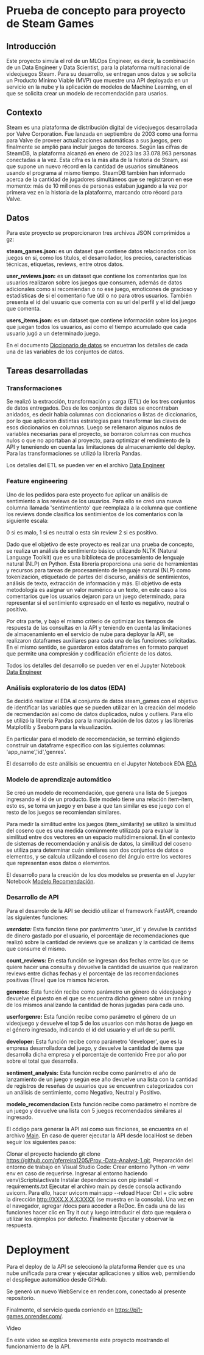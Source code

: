 # Prueba de concepto para proyecto de Steam Games
## Introducción
Este proyecto simula el rol de un MLOps Engineer, es decir, la combinación de un Data Engineer y Data Scientist, para la plataforma multinacional de videojuegos Steam. Para su desarrollo, se entregan unos datos y se solicita un Producto Mínimo Viable (MVP) que muestre una API deployada en un servicio en la nube y la aplicación de modelos de Machine Learning, en el que se solicita crear un modelo de recomendación para usarios.

## Contexto
Steam es una plataforma de distribución digital de videojuegos desarrollada por Valve Corporation. Fue lanzada en septiembre de 2003 como una forma para Valve de proveer actualizaciones automáticas a sus juegos, pero finalmente se amplió para incluir juegos de terceros. Según las cifras de SteamDB, la plataforma alcanzó en enero de 2023 las 33.078.963 personas conectadas a la vez. Esta cifra es la más alta de la historia de Steam, así que supone un nuevo récord en la cantidad de usuarios simultáneos usando el programa al mismo tiempo. SteamDB también han informado acerca de la cantidad de jugadores simultáneos que se registraron en ese momento: más de 10 millones de personas estaban jugando a la vez por primera vez en la historia de la plataforma, marcando otro récord para Valve.

## Datos
Para este proyecto se proporcionaron tres archivos JSON comprimidos a gz:

**steam_games.json:** es un dataset que contiene datos relacionados con los juegos en sí, como los títulos, el desarrollador, los precios, características técnicas, etiquetas, reviews, entre otros datos.  

**user_reviews.json:** es un dataset que contiene los comentarios que los usuarios realizaron sobre los juegos que consumen, además de datos adicionales como si recomiendan o no ese juego, emoticones de gracioso y estadísticas de si el comentario fue útil o no para otros usuarios. También presenta el id del usuario que comenta con su url del perfil y el id del juego que comenta.  

**users_items.json:** es un dataset que contiene información sobre los juegos que juegan todos los usuarios, así como el tiempo acumulado que cada usuario jugó a un determinado juego.  

En el documento [Diccionario de datos](JupyterNotebooks/Diccionario_de_datos.md) se encuetran los detalles de cada una de las variables de los conjuntos de datos.

## Tareas desarrolladas
### Transformaciones

Se realizó la extracción, transformación y carga (ETL) de los tres conjuntos de datos entregados. Dos de los conjuntos de datos se encontraban anidados, es decir había columnas con diccionarios o listas de diccionarios, por lo que aplicaron distintas estrategias para transformar las claves de esos diccionarios en columnas. Luego se rellenaron algunos nulos de variables necesarias para el proyecto, se borraron columnas con muchos nulos o que no aportaban al proyecto, para optimizar el rendimiento de la API y teneniendo en cuenta las limitaciones de almacenamiento del deploy. Para las transformaciones se utilizó la librería Pandas.

Los detalles del ETL se pueden ver en el archivo [Data Engineer](JupyterNotebooks/Data_Engineer.ipynb)

### Feature engineering

Uno de los pedidos para este proyecto fue aplicar un análisis de sentimiento a los reviews de los usuarios. Para ello se creó una nueva columna llamada 'sentimentiento' que reemplaza a la columna que contiene los reviews donde clasifica los sentimientos de los comentarios con la siguiente escala:

0 si es malo,
1 si es neutral o esta sin review
2 si es positivo.  

Dado que el objetivo de este proyecto es realizar una prueba de concepto, se realiza un análisis de sentimiento básico utilizando NLTK (Natural Language Toolkit) que es una biblioteca de procesamiento de lenguaje natural (NLP) en Python. Esta librería proporciona una serie de herramientas y recursos para tareas de procesamiento de lenguaje natural (NLP) como tokenización, etiquetado de partes del discurso, análisis de sentimientos, análisis de texto, extracción de información y más. El objetivo de esta metodología es asignar un valor numérico a un texto, en este caso a los comentarios que los usuarios dejaron para un juego determinado, para representar si el sentimiento expresado en el texto es negativo, neutral o positivo.

Por otra parte, y bajo el mismo criterio de optimizar los tiempos de respuesta de las consultas en la API y teniendo en cuenta las limitaciones de almacenamiento en el servicio de nube para deployar la API, se realizaron dataframes auxiliares para cada una de las funciones solicitadas. En el mismo sentido, se guardaron estos dataframes en formato parquet que permite una compresión y codificación eficiente de los datos.

Todos los detalles del desarrollo se pueden ver en el Jupyter Notebook [Data Engineer](JupyterNotebooks/Data_Engineer.ipynb)


### Análisis exploratorio de los datos (EDA)

Se decidió realizar el EDA al conjunto de datos steam_games con el objetivo de identificar las variables que se pueden utilizar en la creación del modelo de recmendación así como de datos duplicados, nulos y outliers. Para ello se utilizó la librería Pandas para la manipulación de los datos y las librerías Matplotlib y Seaborn para la visualización.

En particular para el modelo de recomendación, se terminó eligiendo construir un dataframe específico con las siguientes columnas:  'app_name','id','genres'.

El desarrollo de este análisis se encuentra en el Jupyter Notebook EDA [EDA](JupyterNotebooks/EDA.ipynb)


### Modelo de aprendizaje automático

Se creó un modelo de recomendación, que genera una lista de 5 juegos ingresando el id de un producto. Este modelo tiene una relación ítem-ítem, esto es, se toma un juego y en base a que tan similar es ese juego con el resto de los juegos se recomiendan similares.

Para medir la similitud entre los juegos (item_similarity) se utilizó la similitud del coseno que es una medida comúnmente utilizada para evaluar la similitud entre dos vectores en un espacio multidimensional. En el contexto de sistemas de recomendación y análisis de datos, la similitud del coseno se utiliza para determinar cuán similares son dos conjuntos de datos o elementos, y se calcula utilizando el coseno del ángulo entre los vectores que representan esos datos o elementos.

El desarrollo para la creación de los dos modelos se presenta en el Jupyter Notebook [Modelo Recomendación](JupyterNotebooks/Modelo_Recomendacion.ipynb).


### Desarrollo de API

Para el desarrolo de la API se decidió utilizar el framework FastAPI, creando las siguientes funciones:  

***userdata:*** Esta función tiene por parámentro 'user_id' y devulve la cantidad de dinero gastado por el usuario, el porcentaje de recomendaciones que realizó sobre la cantidad de reviews que se analizan y la cantidad de items que consume el mismo.  

**count_reviews:** En esta función se ingresan dos fechas entre las que se quiere hacer una consulta y devuelve la cantidad de usuarios que realizaron reviews entre dichas fechas y el porcentaje de las recomendaciones positivas (True) que los mismos hicieron.  

**generos:** Esta función recibe como parámetro un género de videojuego y devuelve el puesto en el que se encuentra dicho género sobre un ranking de los mismos analizando la cantidad de horas jugadas para cada uno.  

**userforgenre:** Esta función recibe como parámetro el género de un videojuego y devuelve el top 5 de los usuarios con más horas de juego en el género ingresado, indicando el id del usuario y el url de su perfil.  

**developer:** Esta función recibe como parámetro 'developer', que es la empresa desarrolladora del juego, y devuelve la cantidad de items que desarrolla dicha empresa y el porcentaje de contenido Free por año por sobre el total que desarrolla.  

**sentiment_analysis:** Esta función recibe como parámetro el año de lanzamiento de un juego y según ese año devuelve una lista con la cantidad de registros de reseñas de usuarios que se encuentren categorizados con un análisis de sentimiento, como Negativo, Neutral y Positivo.  

**modelo_recomendacion** Esta función recibe como parámetro el nombre de un juego y devuelve una lista con 5 juegos recomendados similares al ingresado.  

El código para generar la API así como sus finciones, se encuentra en el archivo [Main](main.py). En caso de querer ejecutar la API desde localHost se deben seguir los siguientes pasos:

Clonar el proyecto haciendo git clone https://github.com/gferreira1205/Proy.-Data-Analyst-1.git.
Preparación del entorno de trabajo en Visual Studio Code:
Crear entorno Python -m venv env en caso de requerirse.
Ingresar al entorno haciendo venv\Scripts\activate
Instalar dependencias con pip install -r requirements.txt
Ejecutar el archivo main.py desde consola activando uvicorn. Para ello, hacer uvicorn main:app --reload
Hacer Ctrl + clic sobre la dirección http://XXX.X.X.X:XXXX (se muestra en la consola).
Una vez en el navegador, agregar /docs para acceder a ReDoc.
En cada una de las funciones hacer clic en Try it out y luego introducir el dato que requiera o utilizar los ejemplos por defecto. Finalmente Ejecutar y observar la respuesta.

# Deployment

Para el deploy de la API se seleccionó la plataforma Render que es una nube unificada para crear y ejecutar aplicaciones y sitios web, permitiendo el despliegue automático desde GitHub.

Se generó un nuevo WebService en render.com, conectado al presente repositorio.  

Finalmente, el servicio queda corriendo en https://pi1-games.onrender.com/.  

Video

En este video se explica brevemente este proyecto mostrando el funcionamiento de la API.






